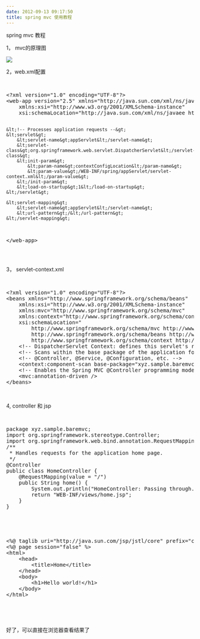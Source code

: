 ```yaml
---
date: 2012-09-13 09:17:50
title: spring mvc 使用教程
---
```



<p>
	spring mvc 教程
</p>
<p>
	1， mvc的原理图
</p>
<p>
	<img src="http://blog.springsource.com/wp-content/uploads/2010/11/mvc.png" /> 
</p>
<p>
	2，web.xml配置
</p>
<p>
	&nbsp; &nbsp;&nbsp;
</p>
<pre class="prettyprint lang-xml linenums">
&lt;?xml version="1.0" encoding="UTF-8"?&gt;
&lt;web-app version="2.5" xmlns="http://java.sun.com/xml/ns/javaee"
	xmlns:xsi="http://www.w3.org/2001/XMLSchema-instance"
	xsi:schemaLocation="http://java.sun.com/xml/ns/javaee http://java.sun.com/xml/ns/javaee/web-app_2_5.xsd"&gt;

	&lt;!-- Processes application requests --&gt;
	&lt;servlet&gt;
		&lt;servlet-name&gt;appServlet&lt;/servlet-name&gt;
		&lt;servlet-class&gt;org.springframework.web.servlet.DispatcherServlet&lt;/servlet-class&gt;
		&lt;init-param&gt;
			&lt;param-name&gt;contextConfigLocation&lt;/param-name&gt;
			&lt;param-value&gt;/WEB-INF/spring/appServlet/servlet-context.xml&lt;/param-value&gt;
		&lt;/init-param&gt;
		&lt;load-on-startup&gt;1&lt;/load-on-startup&gt;
	&lt;/servlet&gt;		

	&lt;servlet-mapping&gt;
		&lt;servlet-name&gt;appServlet&lt;/servlet-name&gt;
		&lt;url-pattern&gt;/&lt;/url-pattern&gt;
	&lt;/servlet-mapping&gt;
&lt;/web-app&gt;
</pre>
<p>
	<br />
</p>
<p>
	3， servlet-context.xml
</p>
<p>
	<br />
</p>
<pre class="prettyprint lang-xml linenums">
&lt;?xml version="1.0" encoding="UTF-8"?&gt;
&lt;beans xmlns="http://www.springframework.org/schema/beans"
	xmlns:xsi="http://www.w3.org/2001/XMLSchema-instance"
	xmlns:mvc="http://www.springframework.org/schema/mvc"
	xmlns:context="http://www.springframework.org/schema/context"
	xsi:schemaLocation="
        http://www.springframework.org/schema/mvc http://www.springframework.org/schema/mvc/spring-mvc-3.0.xsd
        http://www.springframework.org/schema/beans http://www.springframework.org/schema/beans/spring-beans-3.0.xsd
        http://www.springframework.org/schema/context http://www.springframework.org/schema/context/spring-context-3.0.xsd"&gt;
	&lt;!-- DispatcherServlet Context: defines this servlet's request-processing infrastructure --&gt;
	&lt;!-- Scans within the base package of the application for @Components to configure as beans --&gt;
	&lt;!-- @Controller, @Service, @Configuration, etc. --&gt;
	&lt;context:component-scan base-package="xyz.sample.baremvc" /&gt;
	&lt;!-- Enables the Spring MVC @Controller programming model --&gt;
	&lt;mvc:annotation-driven /&gt;
&lt;/beans&gt;
</pre>
<p>
	<br />
</p>
<p>
	4, controller 和 jsp
</p>
<p>
	<br />
</p>
<pre class="prettyprint lang-java linenums">
package xyz.sample.baremvc;
import org.springframework.stereotype.Controller;
import org.springframework.web.bind.annotation.RequestMapping;
/**
 * Handles requests for the application home page.
 */
@Controller
public class HomeController {
	@RequestMapping(value = "/")
	public String home() {
		System.out.println("HomeController: Passing through...");
		return "WEB-INF/views/home.jsp";
	}
}
</pre>
<p>
	<br />
</p>
<p>
	<br />
</p>
<pre class="prettyprint lang-html linenums">
&lt;%@ taglib uri="http://java.sun.com/jsp/jstl/core" prefix="c" %&gt;
&lt;%@ page session="false" %&gt;
&lt;html&gt;
	&lt;head&gt;
		&lt;title&gt;Home&lt;/title&gt;
	&lt;/head&gt;
	&lt;body&gt;
		&lt;h1&gt;Hello world!&lt;/h1&gt;
	&lt;/body&gt;
&lt;/html&gt;
</pre>
<p>
	<br />
</p>
<p>
	<br />
</p>
<p>
	好了，可以直接在浏览器查看结果了&nbsp;
</p>
<p>
	<br />
</p>
<p>
	<br />
</p>
<p>
	<br />
</p>